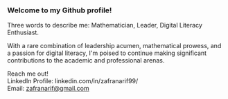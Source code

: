 ### Welcome to my Github profile!
Three words to describe me: Mathematician, Leader, Digital Literacy Enthusiast.

With a rare combination of leadership acumen, mathematical prowess, and a passion for digital literacy, I'm poised to continue making significant contributions to the academic and professional arenas.

Reach me out!
<br>
LinkedIn Profile: linkedin.com/in/zafranarif99/
<br>
Email: zafranarif@gmail.com
<!--
**zafranarif99/zafranarif99** is a ✨ _special_ ✨ repository because its `README.md` (this file) appears on your GitHub profile.

Here are some ideas to get you started:

- 🔭 I’m currently working on ...
- 🌱 I’m currently learning ...
- 👯 I’m looking to collaborate on ...
- 🤔 I’m looking for help with ...
- 💬 Ask me about ...
- 📫 How to reach me: ...
- 😄 Pronouns: ...
- ⚡ Fun fact: ...
-->
